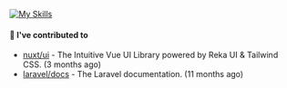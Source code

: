 [![My Skills](https://skillicons.dev/icons?i=php,laravel,js,vue,nuxt,tailwind,docker)](https://skillicons.dev)

#### 🚀 I've contributed to

- [nuxt/ui](https://github.com/nuxt/ui) - The Intuitive Vue UI Library powered by Reka UI &amp; Tailwind CSS. (3 months ago)
- [laravel/docs](https://github.com/laravel/docs) - The Laravel documentation. (11 months ago)
